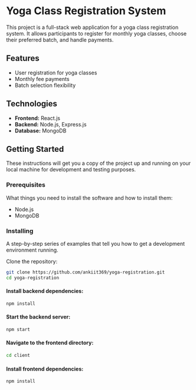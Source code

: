 # Yoga Class Registration System

This project is a full-stack web application for a yoga class registration system. It allows participants to register for monthly yoga classes, choose their preferred batch, and handle payments.

## Features

- User registration for yoga classes
- Monthly fee payments
- Batch selection flexibility

## Technologies

- **Frontend:** React.js
- **Backend:** Node.js, Express.js
- **Database:** MongoDB

## Getting Started

These instructions will get you a copy of the project up and running on your local machine for development and testing purposes.

### Prerequisites

What things you need to install the software and how to install them:
- Node.js
- MongoDB


### Installing

A step-by-step series of examples that tell you how to get a development environment running.

Clone the repository:

```sh
git clone https://github.com/ankiit369/yoga-registration.git
cd yoga-registration
```

#### Install backend dependencies:
```sh
npm install
```

#### Start the backend server:
```sh
npm start
```

#### Navigate to the frontend directory:
```sh
cd client
```

#### Install frontend dependencies:
```sh
npm install
```

